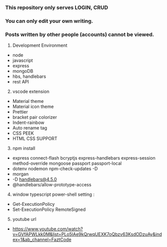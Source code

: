 ### This repository only serves LOGIN, CRUD
### You can only edit your own writing.
### Posts written by other people (accounts) cannot be viewed.

1. Development Environment
- node
- javascript
- express
- mongoDB
- hbs, handlebars
- rest API

2. vscode extension
- Material theme
- Material icon theme
- Prettier
- bracket pair colorizer
- Indent-rainbow
- Auto rename tag
- CSS PEEK
- HTML CSS SUPPORT

3. npm install
- express connect-flash bcryptjs express-handlebars express-session method-override mongoose passport passport-local
- dotenv nodemon npm-check-updates -D
- morgan
- -D handlebars@4.5.0
- @handlebars/allow-prototype-access

4. window typescript power-shell setting :
- Get-ExecutionPolicy
- Set-ExecutionPolicy RemoteSigned

5. youtube url
- https://www.youtube.com/watch?v=GVfAPWLkk0M&list=PLo5lAe9kQrwqUEXK7oQbzv63KsdODzuAy&index=1&ab_channel=FaztCode